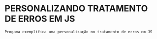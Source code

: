 # PERSONALIZANDO TRATAMENTO DE ERROS EM JS
    Progama exemplifica uma personalização no tratamento de erros em JS